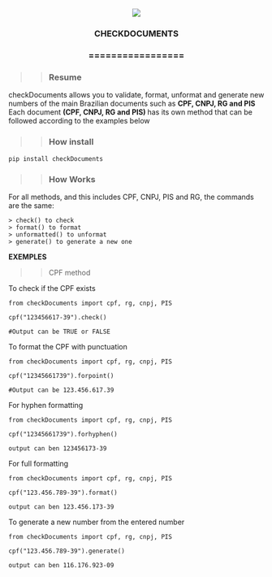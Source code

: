 
<h1 align="center">
<img src="https://img.shields.io/static/v1?label=CHECKDOCUMENTS%20POR&message=Bates&color=7159c1&style=flat-square&logo=ghost"/>
<h3> <p align="center">CHECKDOCUMENTS </p> </h3>
<h3> <p align="center"> ================= </p> </h3>

>> <h3> Resume </h3>

<p> checkDocuments allows you to validate, format, unformat and generate new numbers of the main Brazilian documents such as <b> CPF, CNPJ, RG and PIS </b>
Each document <b> (CPF, CNPJ, RG and PIS) </b> has its own method that can be followed according to the examples below </p>

>> <h3> How install </h3>

```
pip install checkDocuments

```

>> <h3> How Works </h3>

<p> For all methods, and this includes CPF, CNPJ, PIS and RG, the commands are the same: </p>

    > check() to check
    > format() to format
    > unformatted() to unformat
    > generate() to generate a new one


<p> <b> EXEMPLES </b> </p>

>> CPF method 

<p> To check if the CPF exists </p>

```
from checkDocuments import cpf, rg, cnpj, PIS

cpf("123456617-39").check()

#Output can be TRUE or FALSE

```
<p> To format the CPF with punctuation </p>

```
from checkDocuments import cpf, rg, cnpj, PIS

cpf("12345661739").forpoint() 

#Output can be 123.456.617.39

```

<p> For hyphen formatting </p>

```
from checkDocuments import cpf, rg, cnpj, PIS

cpf("12345661739").forhyphen()

output can ben 123456173-39

```

<p> For full formatting </p>

```
from checkDocuments import cpf, rg, cnpj, PIS

cpf("123.456.789-39").format()

output can ben 123.456.173-39

```
<p> To generate a new number from the entered number </p>

```
from checkDocuments import cpf, rg, cnpj, PIS

cpf("123.456.789-39").generate()

output can ben 116.176.923-09

```


